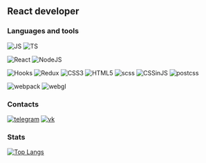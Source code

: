 
## React developer

### Languages and tools
![JS](https://img.shields.io/badge/JS(ES6+)-090909?style=for-the-badge&logo=javascript) ![TS](https://img.shields.io/badge/TypeScript-090909?style=for-the-badge&logo=typescript)

![React](https://img.shields.io/badge/React-090909?style=for-the-badge&logo=react) ![NodeJS](
https://img.shields.io/badge/nodejs-090909?style=for-the-badge&logo=Node.JS)

![Hooks](https://img.shields.io/badge/Hooks-090909?style=for-the-badge&logo=Hooks) ![Redux](https://img.shields.io/badge/Redux-090909?style=for-the-badge&logo=Redux) ![CSS3](https://img.shields.io/badge/CSS3-090909?style=for-the-badge&logo=CSS3) ![HTML5](https://img.shields.io/badge/HTML5-090909?style=for-the-badge&logo=HTML5) ![scss](https://img.shields.io/badge/scss-090909?style=for-the-badge&logo=scss) ![CSSinJS](https://img.shields.io/badge/CSS_in_JS-090909?style=for-the-badge&logo=CSSinJS) ![postcss](https://img.shields.io/badge/postcss_loader-090909?style=for-the-badge&logo=postcss)

![webpack](https://img.shields.io/badge/webpack-090909?style=for-the-badge&logo=webpack)
![webgl](https://img.shields.io/badge/-webgl-black?style=for-the-badge&logo=WebGL)


### Contacts
[![telegram](https://img.shields.io/badge/telegram-090909?style=for-the-badge&logo=telegram)](https://t.me/romanpppppp)
[![vk](https://img.shields.io/badge/vk-090909?style=for-the-badge&logo=vk)](https://vk.com/leeroy3)


### Stats

[![Top Langs](https://github-readme-stats.vercel.app/api/top-langs/?username=romanppp&layout=compact&theme=dark&width=100%)](https://github.com/romanppp)
